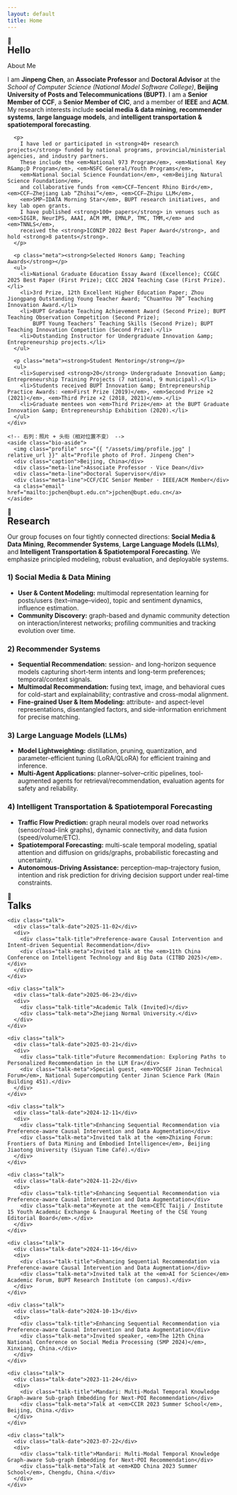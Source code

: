 ```yaml
---
layout: default
title: Home
---
```


<section class="section">
  <div class="title"><span class="emoji">👋</span><h1 style="margin:0">Hello</h1></div>

  <div class="bio-grid">
    <!-- 左列：About + Honors + Mentoring -->
    <div>
      <p class="meta"><span class="badge">About Me</span></p>
      <p>
        I am <strong>Jinpeng Chen</strong>, an <strong>Associate Professor</strong> and <strong>Doctoral Advisor</strong> at the
        <em>School of Computer Science (National Model Software College)</em>, <strong>Beijing University of Posts and Telecommunications (BUPT)</strong>.
        I am a <strong>Senior Member of CCF</strong>, a <strong>Senior Member of CIC</strong>, and a member of <strong>IEEE</strong> and <strong>ACM</strong>.
        My research interests include <strong>social media &amp; data mining</strong>, <strong>recommender systems</strong>,
        <strong>large language models</strong>, and <strong>intelligent transportation &amp; spatiotemporal forecasting</strong>.
      </p>

      <p>
        I have led or participated in <strong>40+ research projects</strong> funded by national programs, provincial/ministerial agencies, and industry partners.
        These include the <em>National 973 Program</em>, <em>National Key R&amp;D Program</em>, <em>NSFC General/Youth Programs</em>,
        <em>National Social Science Foundation</em>, <em>Beijing Natural Science Foundation</em>,
        and collaborative funds from <em>CCF–Tencent Rhino Bird</em>, <em>CCF–Zhejiang Lab “Zhihai”</em>, <em>CCF–Zhipu LLM</em>,
        <em>SMP–IDATA Morning Star</em>, BUPT research initiatives, and key lab open grants.
        I have published <strong>100+ papers</strong> in venues such as <em>SIGIR, NeurIPS, AAAI, ACM MM, EMNLP, TMC, TMM,</em> and <em>TNNLS</em>,
        received the <strong>ICONIP 2022 Best Paper Award</strong>, and hold <strong>8 patents</strong>.
      </p>

      <p class="meta"><strong>Selected Honors &amp; Teaching Awards</strong></p>
      <ul>
        <li>National Graduate Education Essay Award (Excellence); CCGEC 2025 Best Paper (First Prize); CECC 2024 Teaching Case (First Prize).</li>
        <li>3rd Prize, 12th Excellent Higher Education Paper; Zhou Jiongpang Outstanding Young Teacher Award; “ChuanYou 70” Teaching Innovation Award.</li>
        <li>BUPT Graduate Teaching Achievement Award (Second Prize); BUPT Teaching Observation Competition (Second Prize);
            BUPT Young Teachers’ Teaching Skills (Second Prize); BUPT Teaching Innovation Competition (Second Prize).</li>
        <li>Outstanding Instructor for Undergraduate Innovation &amp; Entrepreneurship projects.</li>
      </ul>

      <p class="meta"><strong>Student Mentoring</strong></p>
      <ul>
        <li>Supervised <strong>20</strong> Undergraduate Innovation &amp; Entrepreneurship Training Projects (7 national, 9 municipal).</li>
        <li>Students received BUPT Innovation &amp; Entrepreneurship Practice Awards: <em>First Prize (2019)</em>, <em>Second Prize ×2 (2021)</em>, <em>Third Prize ×2 (2018, 2021)</em>.</li>
        <li>Graduate mentees won <em>Third Prize</em> at the BUPT Graduate Innovation &amp; Entrepreneurship Exhibition (2020).</li>
      </ul>
    </div>

    <!-- 右列：照片 + 头衔（相对位置不变） -->
    <aside class="bio-aside">
      <img class="profile" src="{{ "/assets/img/profile.jpg" | relative_url }}" alt="Profile photo of Prof. Jinpeng Chen">
      <div class="caption">Beijing, China</div>
      <div class="meta-line">Associate Professor · Vice Dean</div>
      <div class="meta-line">Doctoral Supervisor</div>
      <div class="meta-line">CCF/CIC Senior Member · IEEE/ACM Member</div>
      <a class="email" href="mailto:jpchen@bupt.edu.cn">jpchen@bupt.edu.cn</a>
    </aside>
  </div>
</section>



<section class="section">
  <div class="title"><span class="emoji">🧪</span><h2 style="margin:0">Research</h2></div>

  <p>
    Our group focuses on four tightly connected directions: <strong>Social Media &amp; Data Mining</strong>,
    <strong>Recommender Systems</strong>, <strong>Large Language Models (LLMs)</strong>, and
    <strong>Intelligent Transportation &amp; Spatiotemporal Forecasting</strong>.
    We emphasize principled modeling, robust evaluation, and deployable systems.
  </p>

  <h3>1) Social Media &amp; Data Mining</h3>
  <ul>
    <li><strong>User &amp; Content Modeling:</strong> multimodal representation learning for posts/users (text–image–video), topic and sentiment dynamics, influence estimation.</li>
    <li><strong>Community Discovery:</strong> graph-based and dynamic community detection on interaction/interest networks; profiling communities and tracking evolution over time.</li>
  </ul>

  <h3>2) Recommender Systems</h3>
  <ul>
    <li><strong>Sequential Recommendation:</strong> session- and long-horizon sequence models capturing short-term intents and long-term preferences; temporal/context signals.</li>
    <li><strong>Multimodal Recommendation:</strong> fusing text, image, and behavioral cues for cold-start and explainability; contrastive and cross-modal alignment.</li>
    <li><strong>Fine-grained User &amp; Item Modeling:</strong> attribute- and aspect-level representations, disentangled factors, and side-information enrichment for precise matching.</li>
  </ul>

  <h3>3) Large Language Models (LLMs)</h3>
  <ul>
    <li><strong>Model Lightweighting:</strong> distillation, pruning, quantization, and parameter-efficient tuning (LoRA/QLoRA) for efficient training and inference.</li>
    <li><strong>Multi-Agent Applications:</strong> planner–solver–critic pipelines, tool-augmented agents for retrieval/recommendation, evaluation agents for safety and reliability.</li>
  </ul>

  <h3>4) Intelligent Transportation &amp; Spatiotemporal Forecasting</h3>
  <ul>
    <li><strong>Traffic Flow Prediction:</strong> graph neural models over road networks (sensor/road-link graphs), dynamic connectivity, and data fusion (speed/volume/ETC).</li>
    <li><strong>Spatiotemporal Forecasting:</strong> multi-scale temporal modeling, spatial attention and diffusion on grids/graphs, probabilistic forecasting and uncertainty.</li>
    <li><strong>Autonomous-Driving Assistance:</strong> perception–map–trajectory fusion, intention and risk prediction for driving decision support under real-time constraints.</li>
  </ul>
</section>

<section class="section">
  <div class="title"><span class="emoji">🎤</span><h2 style="margin:0">Talks</h2></div>

  <div class="talks">

    <div class="talk">
      <div class="talk-date">2025-11-02</div>
      <div>
        <div class="talk-title">Preference-aware Causal Intervention and Intent-driven Sequential Recommendation</div>
        <div class="talk-meta">Invited talk at the <em>11th China Conference on Intelligent Technology and Big Data (CITBD 2025)</em>.</div>
      </div>
    </div>

    <div class="talk">
      <div class="talk-date">2025-06-23</div>
      <div>
        <div class="talk-title">Academic Talk (Invited)</div>
        <div class="talk-meta">Zhejiang Normal University.</div>
      </div>
    </div>

    <div class="talk">
      <div class="talk-date">2025-03-21</div>
      <div>
        <div class="talk-title">Future Recommendation: Exploring Paths to Personalized Recommendation in the LLM Era</div>
        <div class="talk-meta">Special guest, <em>YOCSEF Jinan Technical Forum</em>, National Supercomputing Center Jinan Science Park (Main Building 451).</div>
      </div>
    </div>

    <div class="talk">
      <div class="talk-date">2024-12-11</div>
      <div>
        <div class="talk-title">Enhancing Sequential Recommendation via Preference-aware Causal Intervention and Data Augmentation</div>
        <div class="talk-meta">Invited talk at the <em>Zhixing Forum: Frontiers of Data Mining and Embodied Intelligence</em>, Beijing Jiaotong University (Siyuan Time Café).</div>
      </div>
    </div>

    <div class="talk">
      <div class="talk-date">2024-11-22</div>
      <div>
        <div class="talk-title">Enhancing Sequential Recommendation via Preference-aware Causal Intervention and Data Augmentation</div>
        <div class="talk-meta">Keynote at the <em>CETC Taiji / Institute 15 Youth Academic Exchange & Inaugural Meeting of the CSE Young Editorial Board</em>.</div>
      </div>
    </div>

    <div class="talk">
      <div class="talk-date">2024-11-16</div>
      <div>
        <div class="talk-title">Enhancing Sequential Recommendation via Preference-aware Causal Intervention and Data Augmentation</div>
        <div class="talk-meta">Invited talk at the <em>AI for Science</em> Academic Forum, BUPT Research Institute (on campus).</div>
      </div>
    </div>

    <div class="talk">
      <div class="talk-date">2024-10-13</div>
      <div>
        <div class="talk-title">Enhancing Sequential Recommendation via Preference-aware Causal Intervention and Data Augmentation</div>
        <div class="talk-meta">Invited speaker, <em>The 12th China National Conference on Social Media Processing (SMP 2024)</em>, Xinxiang, China.</div>
      </div>
    </div>

    <div class="talk">
      <div class="talk-date">2023-11-24</div>
      <div>
        <div class="talk-title">Mandari: Multi-Modal Temporal Knowledge Graph-aware Sub-graph Embedding for Next-POI Recommendation</div>
        <div class="talk-meta">Talk at <em>CCIR 2023 Summer School</em>, Beijing, China.</div>
      </div>
    </div>

    <div class="talk">
      <div class="talk-date">2023-07-22</div>
      <div>
        <div class="talk-title">Mandari: Multi-Modal Temporal Knowledge Graph-aware Sub-graph Embedding for Next-POI Recommendation</div>
        <div class="talk-meta">Talk at <em>KDD China 2023 Summer School</em>, Chengdu, China.</div>
      </div>
    </div>

  </div>
</section>


